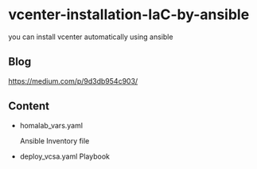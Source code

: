 # vcenter-installation-IaC-by-ansible

you can install vcenter automatically using ansible

## Blog
https://medium.com/p/9d3db954c903/

## Content
- homalab_vars.yaml

  Ansible Inventory file

- deploy_vcsa.yaml
  Playbook
